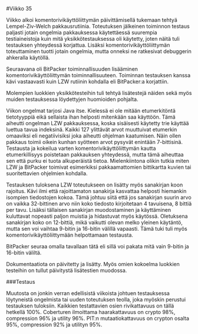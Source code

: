 #Viikko 35

Viikko alkoi komentorivikäyttöliittymän päivittämisellä tukemaan tehtyä Lempel-Ziv-Welch pakkausrutiinia. Toteutuksen jälkeinen toiminnon testaus paljasti jotain ongelmia pakkauksessa käytettäessä suurempia testiaineistoja kuin mitä yksikkötestauksessa oli käytetty, joten näitä tuli testauksen yhteydessä korjattua. Lisäksi komentorivikäyttöliittymän toteuttaminen tuotti jotain ongelmia, mutta onneksi ne ratkesivat debuggerin ahkeralla käytöllä.

Seuraavana oli BitPacker toiminnallisuuden lisääminen komentorivikäyttöliittymän toiminnallisuuteen. Toiminnan testauksen kanssa kävi vastaavasti kuin LZW rutiinin kohdalla eli BitPacker:a korjattiin.

Molempien luokkien yksikkötesteihin tuli tehtyä lisätestejä näiden sekä myös muiden testauksessa löydettyjen huomioiden pohjalta.

Viikon ongelmat tarjosi Java itse. Kielessä ei ole mitään etumerkitöntä tietotyyppiä eikä sellaista ihan helposti mitenkään saa käyttöön. Tämä aiheutti ongelman LZW pakkauksessa, koska sisäisesti käytetty trie käyttää luettua tavua indeksinä. Kaikki 127 ylittävät arvot muuttuivat etumerkin omaaviksi eli negatiivisiksi joka aiheutti ohjelman kaatumisen. Näin ollen pakkaus toimii oikein kunhan syötteen arvot pysyvät enintään 7-bittisinä. Testausta ja kokeilua varten komentorivikäyttöliittymän kautta etumerkillisyys poistetaan pakkauksen yhteydessä, mutta tämä aiheuttaa sen että purku ei tuota alkuperäistä tietoa. Mielenkiintona olikin tutkia miten LZW ja BitPacker toimivat esimerkiksi pakkaamattomien bittikartta kuvien tai suoritettavien ohjelmien kohdalla.

Testauksen tuloksena LZW toteutukseen on lisätty myös sanakirjan koon rajoitus. Kävi ilmi että rajoittamaton sanakirja kasvattaa helposti hiemankin isompien tiedostojen kokoa. Tämä johtuu siitä että jos sanakirjan suurin arvo on vaikka 32-bittinen arvo niin koko tiedosto kirjoitetaan 4 tavuisena, 8 bittiä per tavu. Lisäksi tällaisen sanakirjan muodostaminen ja käyttäminen kuluttavat nopeasti paljon muistia ja hidastuvat myös käytössä. Oletuksena sanakirjan koko on 12-bittiä, mikä vaikutti olevan melko yleinen käytäntö, mutta sen voi vaihtaa 9-bitin ja 16-bitin välillä vapaasti. Tämä tuki tuli myös komentorivikäyttöliittymään helpottamaan testausta.

BitPacker seuraa omalla tavallaan tätä eli sillä voi pakata mitä vain 9-bitin ja 16-bitin väliltä.

Dokumentaatiota on päivitetty ja lisätty. Myös omien kokoelma luokkien testeihin on tullut päivitystä lisätestien muodossa.

###Testaus

Muutosta on jonkin verran edellisistä viikoista johtuen testauksessa löytyneistä ongelmista tai uuden toteutuksen teolla, joka myöskin perustui testauksen tuloksiin. Kaikkien testattavien osien rivikattavuus on tällä hetkellä 100%. Coberturen ilmoittama haarakattavuus on crypto 98%, compression 96% ja utility 96%. PIT:n mutaatiokattavuus on crypton osalta 95%, compression 92% ja utilityn 95%.
